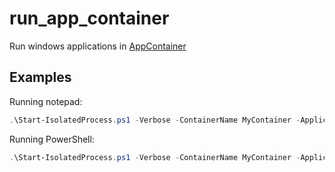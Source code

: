 # run_app_container
Run windows applications in [AppContainer](https://learn.microsoft.com/en-us/windows/win32/secauthz/appcontainer-isolation)

## Examples

Running notepad:
```powershell
.\Start-IsolatedProcess.ps1 -Verbose -ContainerName MyContainer -ApplicationName C:\Windows\notepad.exe
```

Running PowerShell:
```powershell
.\Start-IsolatedProcess.ps1 -Verbose -ContainerName MyContainer -ApplicationName C:\Windows\System32\conhost.exe -Arguments powershell
```
